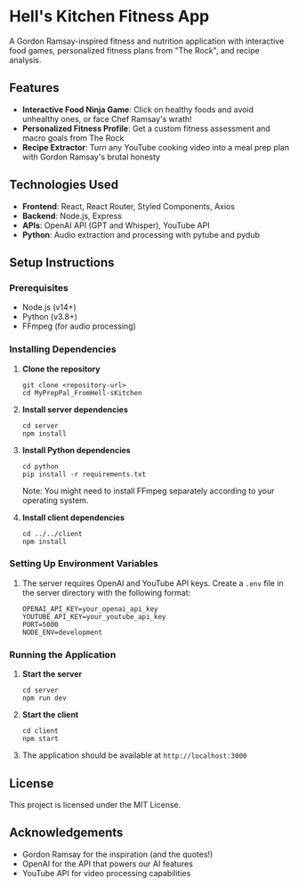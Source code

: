 # Hell's Kitchen Fitness App

A Gordon Ramsay-inspired fitness and nutrition application with interactive food games, personalized fitness plans from "The Rock", and recipe analysis.

## Features

- **Interactive Food Ninja Game**: Click on healthy foods and avoid unhealthy ones, or face Chef Ramsay's wrath!
- **Personalized Fitness Profile**: Get a custom fitness assessment and macro goals from The Rock
- **Recipe Extractor**: Turn any YouTube cooking video into a meal prep plan with Gordon Ramsay's brutal honesty

## Technologies Used

- **Frontend**: React, React Router, Styled Components, Axios
- **Backend**: Node.js, Express
- **APIs**: OpenAI API (GPT and Whisper), YouTube API
- **Python**: Audio extraction and processing with pytube and pydub

## Setup Instructions

### Prerequisites

- Node.js (v14+)
- Python (v3.8+)
- FFmpeg (for audio processing)

### Installing Dependencies

1. **Clone the repository**
   ```
   git clone <repository-url>
   cd MyPrepPal_FromHell-sKitchen
   ```

2. **Install server dependencies**
   ```
   cd server
   npm install
   ```

3. **Install Python dependencies**
   ```
   cd python
   pip install -r requirements.txt
   ```
   Note: You might need to install FFmpeg separately according to your operating system.

4. **Install client dependencies**
   ```
   cd ../../client
   npm install
   ```

### Setting Up Environment Variables

1. The server requires OpenAI and YouTube API keys. Create a `.env` file in the server directory with the following format:
   ```
   OPENAI_API_KEY=your_openai_api_key
   YOUTUBE_API_KEY=your_youtube_api_key
   PORT=5000
   NODE_ENV=development
   ```

### Running the Application

1. **Start the server**
   ```
   cd server
   npm run dev
   ```

2. **Start the client**
   ```
   cd client
   npm start
   ```

3. The application should be available at `http://localhost:3000`

## License

This project is licensed under the MIT License.

## Acknowledgements

- Gordon Ramsay for the inspiration (and the quotes!)
- OpenAI for the API that powers our AI features
- YouTube API for video processing capabilities
